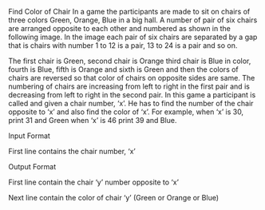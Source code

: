 Find Color of Chair
In a game the participants are made to sit on chairs of three colors Green, Orange, Blue in a big hall. A number of pair of six chairs are arranged opposite to each other and numbered as shown in the following image. In the image each pair of six chairs are separated by a gap that is chairs with number 1 to 12 is a pair, 13 to 24 is a pair and so on.


The first chair is Green, second chair is Orange third chair is Blue in color, fourth is Blue, fifth is Orange and sixth is Green and then the colors of chairs are reversed so that color of chairs on opposite sides are same. The numbering of chairs are increasing from left to right in the first pair and is decreasing from left to right in the second pair. In this game a participant is called and given a chair number, ‘x’. He has to find the number of the chair opposite to ‘x’ and also find the color of ‘x’. For example, when ‘x’ is 30, print 31 and Green when ‘x’ is 46 print 39 and Blue.

Input Format

First line contains the chair number, ‘x’

Output Format

First line contain the chair ‘y’ number opposite to ‘x’

Next line contain the color of chair ‘y’ (Green or Orange or Blue)